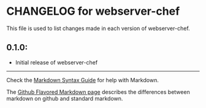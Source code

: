 # CHANGELOG for webserver-chef

This file is used to list changes made in each version of webserver-chef.

## 0.1.0:

* Initial release of webserver-chef

- - - 
Check the [Markdown Syntax Guide](http://daringfireball.net/projects/markdown/syntax) for help with Markdown.

The [Github Flavored Markdown page](http://github.github.com/github-flavored-markdown/) describes the differences between markdown on github and standard markdown.
